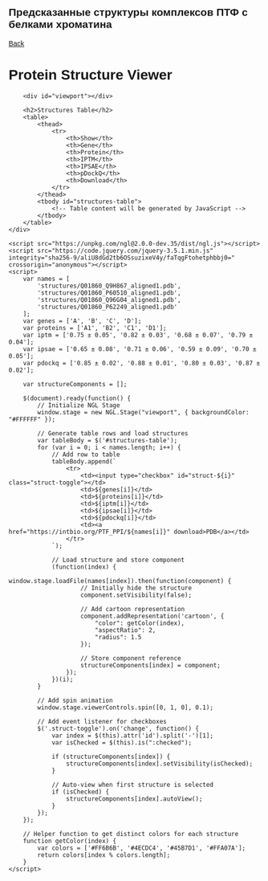 ## Предсказанные структуры комплексов ПТФ с белками хроматина
[Back](https://intbio.org/PTF_PPI/)

<!DOCTYPE html>
<html lang="en">
<head>
    <meta charset="UTF-8">
    <meta name="viewport" content="width=device-width, initial-scale=1.0">
    <title>Protein Structure Viewer</title>
    <style>
        body {
            font-family: Arial, sans-serif;
            margin: 20px;
        }
        #viewport {
            width: 100%;
            height: 500px;
            border: 1px solid #ddd;
            margin-bottom: 20px;
        }
        table {
            width: 100%;
            border-collapse: collapse;
        }
        th, td {
            border: 1px solid #ddd;
            padding: 8px;
            text-align: left;
        }
        th {
            background-color: #f2f2f2;
        }
        tr:nth-child(even) {
            background-color: #f9f9f9;
        }
        .container {
            max-width: 1200px;
            margin: 0 auto;
        }
    </style>
</head>
<body>
    <div class="container">
        <h1>Protein Structure Viewer</h1>
        
        <div id="viewport"></div>
        
        <h2>Structures Table</h2>
        <table>
            <thead>
                <tr>
                    <th>Show</th>
                    <th>Gene</th>
                    <th>Protein</th>
                    <th>IPTM</th>
                    <th>IPSAE</th>
                    <th>pDockQ</th>
                    <th>Download</th>
                </tr>
            </thead>
            <tbody id="structures-table">
                <!-- Table content will be generated by JavaScript -->
            </tbody>
        </table>
    </div>

    <script src="https://unpkg.com/ngl@2.0.0-dev.35/dist/ngl.js"></script>
    <script src="https://code.jquery.com/jquery-3.5.1.min.js" integrity="sha256-9/aliU8dGd2tb6OSsuzixeV4y/faTqgFtohetphbbj0=" crossorigin="anonymous"></script>
    <script>
        var names = [
            'structures/Q01860_Q9H867_aligned1.pdb',
            'structures/Q01860_P60510_aligned1.pdb',
            'structures/Q01860_Q96G04_aligned1.pdb',
            'structures/Q01860_P62249_aligned1.pdb'
        ];
        var genes = ['A', 'B', 'C', 'D'];
        var proteins = ['A1', 'B2', 'C1', 'D1'];
        var iptm = ['0.75 ± 0.05', '0.82 ± 0.03', '0.68 ± 0.07', '0.79 ± 0.04'];
        var ipsae = ['0.65 ± 0.08', '0.71 ± 0.06', '0.59 ± 0.09', '0.70 ± 0.05'];
        var pdockq = ['0.85 ± 0.02', '0.88 ± 0.01', '0.80 ± 0.03', '0.87 ± 0.02'];
        
        var structureComponents = [];

        $(document).ready(function() {
            // Initialize NGL Stage
            window.stage = new NGL.Stage("viewport", { backgroundColor: "#FFFFFF" });
            
            // Generate table rows and load structures
            var tableBody = $('#structures-table');
            for (var i = 0; i < names.length; i++) {
                // Add row to table
                tableBody.append(`
                    <tr>
                        <td><input type="checkbox" id="struct-${i}" class="struct-toggle"></td>
                        <td>${genes[i]}</td>
                        <td>${proteins[i]}</td>
                        <td>${iptm[i]}</td>
                        <td>${ipsae[i]}</td>
                        <td>${pdockq[i]}</td>
                        <td><a href="https://intbio.org/PTF_PPI/${names[i]}" download>PDB</a></td>
                    </tr>
                `);
                
                // Load structure and store component
                (function(index) {
                    window.stage.loadFile(names[index]).then(function(component) {
                        // Initially hide the structure
                        component.setVisibility(false);
                        
                        // Add cartoon representation
                        component.addRepresentation('cartoon', {
                            "color": getColor(index),
                            "aspectRatio": 2,
                            "radius": 1.5
                        });
                        
                        // Store component reference
                        structureComponents[index] = component;
                    });
                })(i);
            }

            // Add spin animation
            window.stage.viewerControls.spin([0, 1, 0], 0.1);

            // Add event listener for checkboxes
            $('.struct-toggle').on('change', function() {
                var index = $(this).attr('id').split('-')[1];
                var isChecked = $(this).is(":checked");
                
                if (structureComponents[index]) {
                    structureComponents[index].setVisibility(isChecked);
                }
                
                // Auto-view when first structure is selected
                if (isChecked) {
                    structureComponents[index].autoView();
                }
            });
        });
        
        // Helper function to get distinct colors for each structure
        function getColor(index) {
            var colors = ['#FF6B6B', '#4ECDC4', '#45B7D1', '#FFA07A'];
            return colors[index % colors.length];
        }
    </script>
</body>
</html>
</body>
</html>
